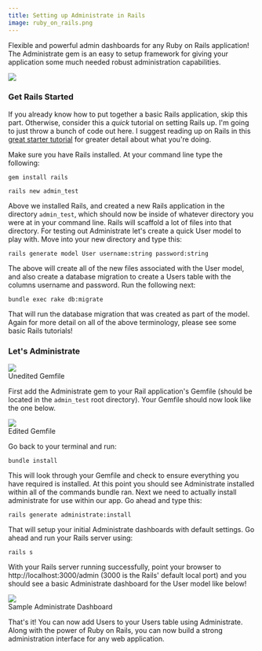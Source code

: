 ```yaml
---
title: Setting up Administrate in Rails
image: ruby_on_rails.png
---
```


Flexible and powerful admin dashboards for any Ruby on Rails application! The Administrate gem is an easy to setup framework for giving your application some much needed robust administration capabilities.

<div class="img-container"><img src="{{ "/assets/images/administrate/administrate_installed.png" | relative_url }}" class="article-image"></div>

### Get Rails Started

If you already know how to put together a basic Rails application, skip this part. Otherwise, consider this a _quick_ tutorial on setting Rails up. I'm going to just throw a bunch of code out here. I suggest reading up on Rails in this <a href="http://guides.rubyonrails.org/getting_started.html" target="_blank">great starter tutorial</a> for greater detail about what you're doing.

Make sure you have Rails installed. At your command line type the following:

`gem install rails`

`rails new admin_test`

Above we installed Rails, and created a new Rails application in the directory `admin_test`, which should now be inside of whatever directory you were at in your command line. Rails will scaffold a lot of files into that directory. For testing out Administrate let's create a quick User model to play with. Move into your new directory and type this:

`rails generate model User username:string password:string`

The above will create all of the new files associated with the User model, and also create a database migration to create a Users table with the columns username and password. Run the following next:

`bundle exec rake db:migrate`

That will run the database migration that was created as part of the model. Again for more detail on all of the above terminology, please see some basic Rails tutorials!

### Let's Administrate

<div class="img-container"><img src="{{ "/assets/images/administrate/Gemfile_unedited.png" | relative_url }}" class="article-image"></div>
<div class="img-container img-caption">Unedited Gemfile</div>

First add the Administrate gem to your Rail application's Gemfile (should be located in the `admin_test` root directory). Your Gemfile should now look like the one below.

<div class="img-container"><img src="{{ "/assets/images/administrate/Gemfile_edited.png" | relative_url }}" class="article-image"></div>
<div class="img-container img-caption">Edited Gemfile</div>

Go back to your terminal and run:

`bundle install`

This will look through your Gemfile and check to ensure everything you have required is installed. At this point you should see Administrate installed within all of the commands bundle ran. Next we need to actually install administrate for use within our app. Go ahead and type this:

`rails generate administrate:install`

That will setup your initial Administrate dashboards with default settings. Go ahead and run your Rails server using:

`rails s`

With your Rails server running successfully, point your browser to http://localhost:3000/admin (3000 is the Rails' default local port) and you should see a basic Administrate dashboard for the User model like below!

<div class="img-container"><img src="{{ "/assets/images/administrate/administrate_dashboard.png" | relative_url }}" class="article-image"></div>
<div class="img-container img-caption">Sample Administrate Dashboard</div>

That's it! You can now add Users to your Users table using Administrate. Along with the power of Ruby on Rails, you can now build a strong administration interface for any web application.